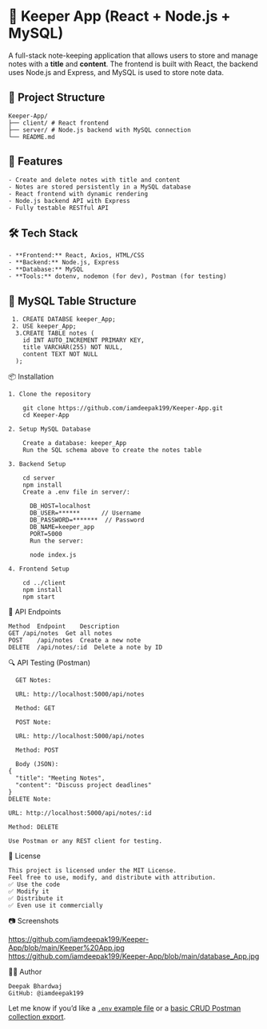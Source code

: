# 📝 Keeper App (React + Node.js + MySQL)

A full-stack note-keeping application that allows users to store and manage notes with a **title** and **content**. The frontend is built with React, the backend uses Node.js and Express, and MySQL is used to store note data.

## 📁 Project Structure

    Keeper-App/
    ├── client/ # React frontend
    ├── server/ # Node.js backend with MySQL connection
    └── README.md

## 🚀 Features

    - Create and delete notes with title and content
    - Notes are stored persistently in a MySQL database
    - React frontend with dynamic rendering
    - Node.js backend API with Express
    - Fully testable RESTful API

## 🛠️ Tech Stack

    - **Frontend:** React, Axios, HTML/CSS
    - **Backend:** Node.js, Express
    - **Database:** MySQL
    - **Tools:** dotenv, nodemon (for dev), Postman (for testing)


## 🧱 MySQL Table Structure

     1. CREATE DATABSE keeper_App;
     2. USE keeper_App;
      3.CREATE TABLE notes (
        id INT AUTO_INCREMENT PRIMARY KEY,
        title VARCHAR(255) NOT NULL,
        content TEXT NOT NULL
      );

📦 Installation

    1. Clone the repository
    
        git clone https://github.com/iamdeepak199/Keeper-App.git
        cd Keeper-App
    
    2. Setup MySQL Database
    
        Create a database: keeper_App
        Run the SQL schema above to create the notes table
    
    3. Backend Setup
       
        cd server
        npm install
        Create a .env file in server/:
       
          DB_HOST=localhost
          DB_USER=******      // Username
          DB_PASSWORD=*******  // Password
          DB_NAME=keeper_app
          PORT=5000
          Run the server:
    
          node index.js
       
    4. Frontend Setup
       
        cd ../client
        npm install
        npm start
       
🔌 API Endpoints

    Method	Endpoint	Description
    GET	/api/notes	Get all notes
    POST	/api/notes	Create a new note
    DELETE	/api/notes/:id	Delete a note by ID

🔍 API Testing (Postman)

      GET Notes:
      
      URL: http://localhost:5000/api/notes
      
      Method: GET
      
      POST Note:
      
      URL: http://localhost:5000/api/notes
      
      Method: POST
      
      Body (JSON):
    {
      "title": "Meeting Notes",
      "content": "Discuss project deadlines"
    }
    DELETE Note:
    
    URL: http://localhost:5000/api/notes/:id
    
    Method: DELETE
    
    Use Postman or any REST client for testing.

📄 License

    This project is licensed under the MIT License.
    Feel free to use, modify, and distribute with attribution.
    ✅ Use the code
    ✅ Modify it
    ✅ Distribute it
    ✅ Even use it commercially

📷 Screenshots

https://github.com/iamdeepak199/Keeper-App/blob/main/Keeper%20App.jpg
https://github.com/iamdeepak199/Keeper-App/blob/main/database_App.jpg

👨‍💻 Author

    Deepak Bhardwaj
    GitHub: @iamdeepak199


Let me know if you’d like a [`.env` example file](f) or a [basic CRUD Postman collection export](f).
